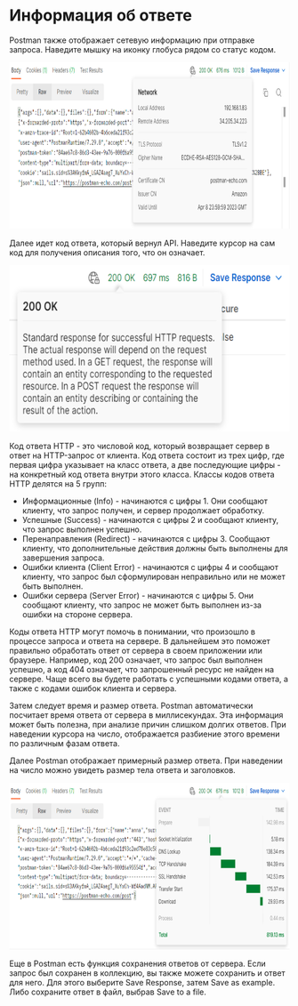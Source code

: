 # Информация об ответе

Postman также отображает сетевую информацию при отправке запроса. Наведите мышку на иконку глобуса рядом со статус
кодом.

<img src="img/response_info.png" width="3006" height="300" alt="response info">

Далее идет код ответа, который вернул API. Наведите курсор на сам код для получения описания того, что он означает.

<img src="img/status_code.png" width="3006" height="300" alt="status code">

Код ответа HTTP - это числовой код, который возвращает сервер в ответ на HTTP-запрос от клиента. Код ответа состоит из
трех цифр, где первая цифра указывает на класс ответа, а две последующие цифры - на конкретный код ответа внутри этого
класса. Классы кодов ответа HTTP делятся на 5 групп:

+ Информационные (Info) - начинаются с цифры 1. Они сообщают клиенту, что запрос получен, и сервер продолжает обработку.
+ Успешные (Success) - начинаются с цифры 2 и сообщают клиенту, что запрос выполнен успешно.
+ Перенаправления (Redirect) - начинаются с цифры 3. Сообщают клиенту, что дополнительные действия должны быть выполнены
  для завершения запроса.
+ Ошибки клиента (Client Error) - начинаются с цифры 4 и сообщают клиенту, что запрос был сформулирован неправильно или
  не может быть выполнен.
+ Ошибки сервера (Server Error) - начинаются с цифры 5. Они сообщают клиенту, что запрос не может быть выполнен из-за
  ошибки на стороне сервера.

Коды ответа HTTP могут помочь в понимании, что произошло в процессе запроса и ответа на сервере. В дальнейшем это
поможет правильно обработать ответ от сервера в своем приложении или браузере. Например, код 200 означает, что запрос
был выполнен успешно, а код 404 означает, что запрошенный ресурс не найден на сервере. Чаще всего вы будете работать с
успешными кодами ответа, а также с кодами ошибок клиента и сервера.

Затем следует время и размер ответа. Postman автоматически посчитает время ответа от сервера в миллисекундах. Эта
информация может быть полезна, при анализе причин слишком долгих ответов. При наведении курсора на число, отображается
разбиение этого времени по различным фазам ответа.

Далее Postman отображает примерный размер ответа. При наведении на число можно увидеть размер тела ответа и заголовков.

<img src="img/response_time.png" width="3006" height="300" alt="response time">

Еще в Postman есть функция сохранения ответов от сервера. Если запрос был сохранен в коллекцию, вы также можете
сохранить и ответ для него. Для этого выберите Save Response, затем Save as example. Либо сохраните ответ в файл, выбрав
Save to a file.
